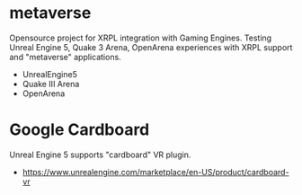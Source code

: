 # metaverse
Opensource project for XRPL integration with Gaming Engines. Testing Unreal Engine 5, Quake 3 Arena, OpenArena experiences with XRPL support and "metaverse" applications. 

* UnrealEngine5
* Quake III Arena
* OpenArena

# Google Cardboard
Unreal Engine 5 supports "cardboard" VR plugin. 
* https://www.unrealengine.com/marketplace/en-US/product/cardboard-vr
